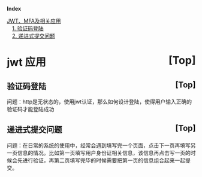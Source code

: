 <a name="index">**Index**</a>

<a href="#0">JWT、MFA及相关应用</a>  
&emsp;<a href="#1">1. 验证码登陆</a>  
&emsp;<a href="#2">2. 递进式提交问题</a>  
# <a name="0">jwt 应用</a><a style="float:right;text-decoration:none;" href="#index">[Top]</a>

## <a name="1">验证码登陆</a><a style="float:right;text-decoration:none;" href="#index">[Top]</a>
问题：http是无状态的，使用jwt认证，那么如何设计登陆，使得用户输入正确的验证码才能登陆成功

## <a name="2">递进式提交问题</a><a style="float:right;text-decoration:none;" href="#index">[Top]</a>
问题：在日常的系统的使用中，经常会遇到填写完一个页面，点击下一页再填写另一页信息的情况。比如第一页填写用户身份证相关信息，该信息再点击写一页的时候会先进行验证，再第二页填写完毕的时候需要把第一页的信息组合起来一起提交。
